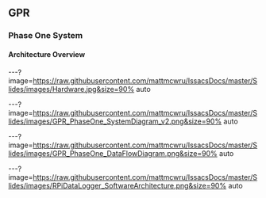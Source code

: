 ## GPR 

### Phase One System

#### Architecture Overview

---?image=https://raw.githubusercontent.com/mattmcwru/IssacsDocs/master/Slides/images/Hardware.jpg&size=90% auto

---?image=https://raw.githubusercontent.com/mattmcwru/IssacsDocs/master/Slides/images/GPR_PhaseOne_SystemDiagram_v2.png&size=90% auto

---?image=https://raw.githubusercontent.com/mattmcwru/IssacsDocs/master/Slides/images/GPR_PhaseOne_DataFlowDiagram.png&size=90% auto

---?image=https://raw.githubusercontent.com/mattmcwru/IssacsDocs/master/Slides/images/RPiDataLogger_SoftwareArchitecture.png&size=90% auto

